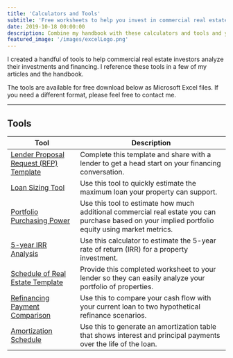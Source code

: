 ```yaml
---
title: 'Calculators and Tools'
subtitle: 'Free worksheets to help you invest in commercial real estate'
date: 2019-10-18 00:00:00
description: Combine my handbook with these calculators and tools and you’ll be on your way to handling your own apartment financing.
featured_image: '/images/excelLogo.png'
---
```


I created a handful of tools to help commercial real estate investors analyze their investments and financing. I reference these tools in a few of my articles and the handbook.

The tools are available for free download below as Microsoft Excel files. If you need a different format, please feel free to contact me.

---

## Tools

| Tool                 | Description |
|----------------------|---------------|
| <a href="/assets/worksheets/Request-For-Proposal-Template.xlsx" class="js-no-ajax">Lender Proposal Request (RFP) Template</a>  | Complete this template and share with a lender to get a head start on your financing conversation. | 
|<a href="/assets/worksheets/Maximum-Loan-Amount.xlsx" class="js-no-ajax">Loan Sizing Tool</a> | Use this tool to quickly estimate the maximum loan your property can support. |
|  <a href="/assets/worksheets/Portfolio-Purchasing-Power.xlsx" class="js-no-ajax">Portfolio Purchasing Power</a> | Use this tool to estimate how much additional commercial real estate you can purchase based on your implied portfolio equity using market metrics.|
| <a href="/assets/worksheets/5yr-IRR-Analysis.xlsx" class="js-no-ajax">5-year IRR Analysis</a> | Use this calculator to estimate the 5-year rate of return (IRR) for a property investment.|
| <a href="/assets/worksheets/RealEstateScheduleTemplate.xlsx" class="js-no-ajax">Schedule of Real Estate Template</a> | Provide this completed worksheet to your lender so they can easily analyze your portfolio of properties.|
| <a href="/assets/worksheets/RefinancingPaymentComparison.xlsx" class="js-no-ajax">Refinancing Payment Comparison</a> | Use this to compare your cash flow with your current loan to two hypothetical refinance scenarios.|
| <a href="/assets/worksheets/AmortizationSchedule.xlsx" class="js-no-ajax">Amortization Schedule</a> | Use this to generate an amortization table that shows interest and principal payments over the life of the loan. |

